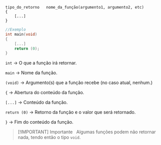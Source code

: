 ```
tipo_do_retorno   nome_da_função(argumento1, argumento2, etc)
{
	[...]
}
```

```c
//Exemplo
int main(void)
{
	[...]
	return (0);
}
```

`int` &rarr; O que a função irá retornar.

`main` &rarr; Nome da função.

`(void)` &rarr; Argumento(s) que a função recebe (no caso atual, nenhum.)

`{` &rarr; Abertura do conteúdo da função.

`[...]` &rarr;  Conteúdo da função.

`return (0)` &rarr;  Retorno da função e o valor que será retornado.

`}` &rarr; Fim do conteúdo da função.

> [!IMPORTANT] Importante
> &nbsp; Algumas funções podem não retornar nada, tendo então o tipo `void`.
